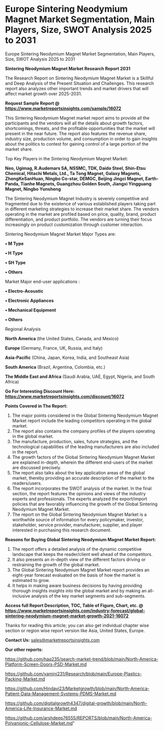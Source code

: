 # Europe Sintering Neodymium Magnet Market Segmentation, Main Players, Size, SWOT Analysis 2025 to 2031
 Europe Sintering Neodymium Magnet Market Segmentation, Main Players, Size, SWOT Analysis 2025 to 2031

<strong>Sintering Neodymium Magnet Market Research Report 2031</strong>

The Research Report on Sintering Neodymium Magnet Market is a Skillful and Deep Analysis of the Present Situation and Challenges. This research report also analyzes other important trends and market drivers that will affect market growth over 2025-2031.

<strong>Request Sample Report @ <a href=https://www.marketreportsinsights.com/sample/16072>https://www.marketreportsinsights.com/sample/16072</a></strong>

This Sintering Neodymium Magnet market report aims to provide all the participants and the vendors will all the details about growth factors, shortcomings, threats, and the profitable opportunities that the market will present in the near future. The report also features the revenue share, industry size, production volume, and consumption in order to gain insights about the politics to contest for gaining control of a large portion of the market share.

Top Key Players in the Sintering Neodymium Magnet Market:

<strong>Neo, Ugimag, R.Audemars SA, NSSMC, TDK, Daido Steel, Shin-Etsu Chemical, Hitachi Metals, Ltd., Ta Tong Magnet, Galaxy Magnets, ZhongKeSanHuan, Ningbo Co-star, DEMGC, Beijing Jingci Magnet, Earth-Panda, Tianhe Magnets, Guangzhou Golden South, Jiangxi Yingguang Magnet, Ningbo Yunsheng</strong>

The Sintering Neodymium Magnet Industry is severely competitive and fragmented due to the existence of various established players taking part in different marketing strategies to increase their market share. The vendors operating in the market are profiled based on price, quality, brand, product differentiation, and product portfolio. The vendors are turning their focus increasingly on product customization through customer interaction.

Sintering Neodymium Magnet Market Major Types are:

<strong>• M Type

• H Type

• SH Type

• Others</strong>

Market Major end-user applications :

<strong>• Electro-Acoustic

• Electronic Appliances

• Mechanical Equipment

• Others</strong>

Regional Analysis

</u><strong><b>North America</b></strong> (the United States, Canada, and Mexico)

<strong><b>Europe </b></strong>(Germany, France, UK, Russia, and Italy)

<strong><b>Asia-Pacific</b></strong> (China, Japan, Korea, India, and Southeast Asia)

<strong><b>South America</b></strong> (Brazil, Argentina, Colombia, etc.)

<strong><b>The Middle East and Africa</b></strong> (Saudi Arabia, UAE, Egypt, Nigeria, and South Africa)

<strong>Go For Interesting Discount Here: <a href=https://www.marketreportsinsights.com/discount/16072>https://www.marketreportsinsights.com/discount/16072</a></strong>

<strong>Points Covered in The Report:</strong>
<ol>
  <li>The major points considered in the Global Sintering Neodymium Magnet Market report include the leading competitors operating in the global market.</li>
  <li>The report also contains the company profiles of the players operating in the global market.</li>
  <li>The manufacture, production, sales, future strategies, and the technological capabilities of the leading manufacturers are also included in the report.</li>
  <li>The growth factors of the Global Sintering Neodymium Magnet Market are explained in-depth, wherein the different end-users of the market are discussed precisely.</li>
  <li>The report also talks about the key application areas of the global market, thereby providing an accurate description of the market to the readers/users.</li>
  <li>The report incorporates the SWOT analysis of the market. In the final section, the report features the opinions and views of the industry experts and professionals. The experts analyzed the export/import policies that are favorably influencing the growth of the Global Sintering Neodymium Magnet Market.</li>
  <li>The report on the Global Sintering Neodymium Magnet Market is a worthwhile source of information for every policymaker, investor, stakeholder, service provider, manufacturer, supplier, and player interested in purchasing this research document.</li>
</ol>
<strong>Reasons for Buying Global Sintering Neodymium Magnet Market Report:</strong>

<ol>
  <li>The report offers a detailed analysis of the dynamic competitive landscape that keeps the reader/client well ahead of the competitors.</li>
  <li>It also presents an in-depth view of the different factors driving or restraining the growth of the global market.</li>
  <li>The Global Sintering Neodymium Magnet Market report provides an eight-year forecast evaluated on the basis of how the market is estimated to grow.</li>
  <li>It helps in making aware business decisions by having providing thorough insights insights into the global market and by making an all-inclusive analysis of the key market segments and sub-segments.</li>
</ol>
<strong>Access full Report Description, TOC, Table of Figure, Chart, etc. @ <a href=https://www.marketreportsinsights.com/industry-forecast/global-sintering-neodymium-magnet-market-growth-2021-16072>https://www.marketreportsinsights.com/industry-forecast/global-sintering-neodymium-magnet-market-growth-2021-16072</a></strong>


Thanks for reading this article; you can also get individual chapter wise section or region wise report version like Asia, United States, Europe.

<strong>Contact Us:</strong>
sales@marketreportsinsights.com

<strong>Our other reports:</strong>

<a href=https://github.com/haq235/search-market-trend/blob/main/North-America-Platform-Screen-Doors-PSD-Market.md>https://github.com/haq235/search-market-trend/blob/main/North-America-Platform-Screen-Doors-PSD-Market.md</a>

<a href=https://github.com/yamini231/Research/blob/main/Europe-Plastics-Packing-Market.md>https://github.com/yamini231/Research/blob/main/Europe-Plastics-Packing-Market.md</a>

<a href=https://github.com/Hindavi23/Marketgrowth/blob/main/North-America-Patient-Data-Management-Systems-PDMS-Market.md>https://github.com/Hindavi23/Marketgrowth/blob/main/North-America-Patient-Data-Management-Systems-PDMS-Market.md</a>

<a href=https://github.com/digitalgrowth4347/digital-growth/blob/main/North-America-Life-Insurance-Market.md>https://github.com/digitalgrowth4347/digital-growth/blob/main/North-America-Life-Insurance-Market.md</a>

<a href=https://github.com/arshdeep76555/REPORTS/blob/main/North-America-Polyanionic-Cellulose-Market.md>https://github.com/arshdeep76555/REPORTS/blob/main/North-America-Polyanionic-Cellulose-Market.md</a>"
